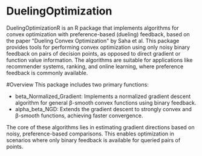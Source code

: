 # DuelingOptimization

DuelingOptimizationR is an R package that implements algorithms for convex optimization with preference-based (dueling) feedback, based on the paper "Dueling Convex Optimization" by Saha et al. This package provides tools for performing convex optimization using only noisy binary feedback on pairs of decision points, as opposed to direct gradient or function value information. The algorithms are suitable for applications like recommender systems, ranking, and online learning, where preference feedback is commonly available.

#Overview This package includes two primary functions:

-   beta_Normalized_Gradient: Implements a normalized gradient descent algorithm for general β-smooth convex functions using binary feedback.
-   alpha_beta_NGD: Extends the gradient descent to strongly convex and β-smooth functions, achieving faster convergence.

The core of these algorithms lies in estimating gradient directions based on noisy, preference-based comparisons. This enables optimization in scenarios where only binary feedback is available for queried pairs of points.
